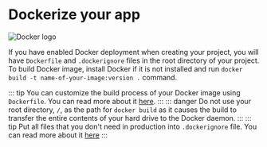 # Dockerize your app
![Docker logo](https://www.docker.com/sites/default/files/social/docker_twitter_share_new.png)

If you have enabled Docker deployment when creating your project, you will have `Dockerfile` and `.dockerignore` files in the root directory of your project. To build Docker image, install Docker if it is not installed and run `docker build -t name-of-your-image:version .` command.

::: tip
You can customize the build process of your Docker image using `Dockerfile`. You can read more about it [here](https://docs.docker.com/engine/reference/builder/).
:::
::: danger
Do not use your root directory, `/`, as the path for `docker build` as it causes the build to transfer the entire contents of your hard drive to the Docker daemon.
:::
::: tip
Put all files that you don't need in production into `.dockerignore` file. You can read more about it [here](https://docs.docker.com/engine/reference/builder/#dockerignore-file)
:::
